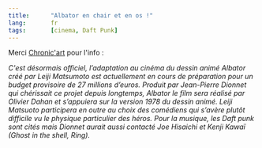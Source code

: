 ```yaml
---
title:      "Albator en chair et en os !"
lang:       fr
tags:       [cinema, Daft Punk]
---
```





Merci [Chronic'art](http://www.chronicart.com/) pour l'info :

*C'est désormais officiel, l’adaptation au cinéma du dessin animé Albator créé par Leiji Matsumoto est actuellement en cours de préparation pour un budget provisoire de 27 millions d’euros. Produit par Jean-Pierre Dionnet qui chérissait ce projet depuis longtemps, Albator le film sera réalisé par Olivier Dahan et s’appuiera sur la version 1978 du dessin animé. Leiji Matsuoto participera en outre au choix des comédiens qui s’avère plutôt difficile vu le physique particulier des héros. Pour la musique, les Daft punk sont cités mais Dionnet aurait aussi contacté Joe Hisaichi et Kenji Kawaï (Ghost in the shell, Ring).*
